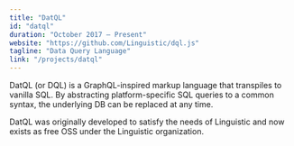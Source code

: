 ```yaml
---
title: "DatQL"
id: "datql"
duration: "October 2017 – Present"
website: "https://github.com/Linguistic/dql.js"
tagline: "Data Query Language"
link: "/projects/datql"
---
```


DatQL (or DQL) is a GraphQL-inspired markup language that transpiles to vanilla SQL. By abstracting platform-specific SQL queries to a common syntax, the underlying DB can be replaced at any time.

DatQL was originally developed to satisfy the needs of Linguistic and now exists as free OSS under the Linguistic organization.
